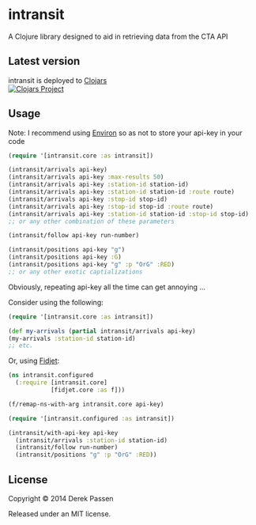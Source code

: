 # intransit

A Clojure library designed to aid in retrieving data from the CTA API

## Latest version
intransit is deployed to [Clojars](https://clojars.org)  
[![Clojars Project](http://clojars.org/intransit/latest-version.svg)](http://clojars.org/intransit)

## Usage
Note: I recommend using [Environ](https://github.com/weavejester/environ) so as not to store your api-key in your code

```clojure
(require '[intransit.core :as intransit])

(intransit/arrivals api-key)
(intransit/arrivals api-key :max-results 50)
(intransit/arrivals api-key :station-id station-id)
(intransit/arrivals api-key :station-id station-id :route route)
(intransit/arrivals api-key :stop-id stop-id)
(intransit/arrivals api-key :stop-id stop-id :route route)
(intransit/arrivals api-key :station-id station-id :stop-id stop-id)
;; or any other combination of these parameters

(intransit/follow api-key run-number)

(intransit/positions api-key "g")
(intransit/positions api-key :G)
(intransit/positions api-key "g" :p "OrG" :RED)
;; or any other exotic captializations
```

Obviously, repeating api-key all the time can get annoying ...

Consider using the following:

```clojure
(require '[intransit.core :as intransit])

(def my-arrivals (partial intransit/arrivals api-key)
(my-arrivals :station-id station-id)
;; etc.
```

Or, using [Fidjet](https://github.com/aredington/fidjet):
```clojure
(ns intransit.configured
  (:require [intransit.core]
            [fidjet.core :as f]))

(f/remap-ns-with-arg intransit.core api-key)
```

```clojure
(require '[intransit.configured :as intransit])

(intransit/with-api-key api-key
  (intransit/arrivals :station-id station-id)
  (intransit/follow run-number)
  (intransit/positions "g" :p "OrG" :RED))
```

## License

Copyright © 2014 Derek Passen

Released under an MIT license.
